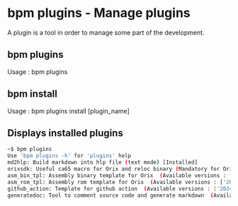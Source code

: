 # bpm plugins - Manage plugins

A plugin is a tool in order to manage some part of the development.

## bpm plugins

Usage : bpm plugins

## bpm install

Usage : bpm plugins install [plugin_name]

## Displays installed plugins

```bash
~$ bpm plugins
Use 'bpm plugins -h' for 'plugins' help
md2hlp: Build markdown into hlp file (text mode) [Installed]
orixsdk: Useful ca65 macro for Orix and reloc binary (Mandatory for Orix projects)  (Available versions : ['2023.3.0']) [Installed]
asm_bin_tpl: Assembly binary template for Orix  (Available versions : ['alpha']) [Installed]
asm_rom_tpl: Assembly rom template for Orix  (Available versions : ['2024.4', 'alpha']) [Installed]
github_action: Template for github action  (Available versions : ['2024.4']) [Installed]
generatedoc: Tool to comment source code and generate markdown  (Available versions : ['2025.1', '2024.4']) [Installed]
```
